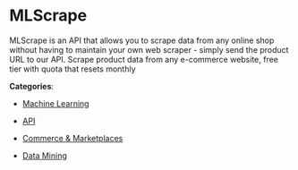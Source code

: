 # MLScrape

MLScrape is an API that allows you to scrape data from any online shop without having to maintain your own web scraper - simply send the product URL to our API. Scrape product data from any e-commerce website, free tier with quota that resets monthly

**Categories**:

- [Machine Learning](https://github/apis-list/apis-list#machine-learning)

- [API](https://github/apis-list/apis-list#api)

- [Commerce & Marketplaces](https://github/apis-list/apis-list#commerce-and-marketplaces)

- [Data Mining](https://github/apis-list/apis-list#data-mining)



